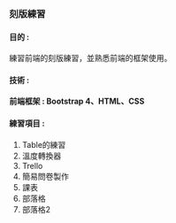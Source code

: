 ### 刻版練習   
#### 目的 :   
練習前端的刻版練習，並熟悉前端的框架使用。
#### 技術 :  
**前端框架 : Bootstrap 4、HTML、CSS**  
#### 練習項目 :  
1. Table的練習
2. 溫度轉換器
3. Trello
4. 簡易問卷製作
5. 課表
6. 部落格
7. 部落格2



